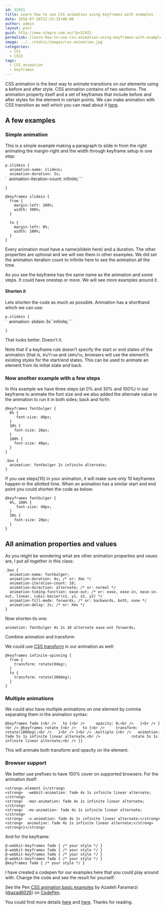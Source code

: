 ```yaml
---
id: 31921
title: Learn how to use CSS animation using keyframes with examples
date: 2018-07-26T22:23:33+00:00
author: admin
layout: post
guid: http://www.nikpro.com.au/?p=31921
permalink: /learn-how-to-use-css-animation-using-keyframes-with-examples/
image: ../../static/images/css-animation.jpg
categories:
  - CSS
  - CSS3
tags:
  - CSS animation
  - keyframes
---
```

CSS animation is the best way to animate transitions on our elements using a before and after style. CSS animation contains of two sections. The animation property itself and a set of keyframes that include before and after styles for the element in certain points. We can make animation with CSS transition as well which you can read about it [here](http://www.nikpro.com.au/css-transitions-and-animations-explained-with-examples/).

## A few examples 

### Simple animation

This is a simple example making a paragraph to slide in from the right animating the margin-right and the width through keyframe setup in one step:

`p.slidein {`  
`  animation-name: slidein;`  
`  animation-duration: 3s;`  
`  animation-iteration-count: infinite;```

`}`

`@keyframes slidein {`  
`  from {`  
`    margin-left: 100%;`  
`    width: 300%; `  
`  }`

`  to {`  
`    margin-left: 0%;`  
`    width: 100%;`  
`  }`  
`}`

Every animation must have a name(slidein here) and a duration. The other properties are optional and we will see them in other examples. We did set the animation iteration count to infinite here to see the animation all the time.

As you see the keyframe has the same name as the animation and some steps. It could have onestep or more. We will see more examples around it.

#### Shorten it

Lets shorten the code as much as possible. Animation has a shorthand which we can use:

`p.slidein {`  
`  animation: slidein 3s``infinite;```

`}`

That looks better. Doesn&#8217;t it.

Note that if a keyframe rule doesn&#8217;t specify the start or end states of the animation (that is, `0%`/`from` and `100%`/`to`, browsers will use the element&#8217;s existing styles for the start/end states. This can be used to animate an element from its initial state and back.

### Now another example with a few steps

In this example we have three steps (at 0% and 30% and 100%) in our keyframe to animate the font size and we also added the alternate value to the animation to run it in both sides; back and forth:

`@keyframes fontbulger {`  
`  0% {`  
`     font-size: 40px;`  
`  }`  
`  30% {`  
`    font-size: 20px;`  
`  }`  
`  100% {`  
`    font-size: 40px;`  
`  }`  
`}`

`.box {`  
`  animation: fontbulger 2s infinite alternate;`  
`}`

If you use steps(10) in your animation, it will make sure only 10 keyframes happen in the allotted time. When an animation has a similar start and end point you could shorten the code as below:

`@keyframes fontbulger {`  
`  0%, 100% {`  
`     font-size: 40px;`  
`  }`  
`  30% {`  
`    font-size: 20px;`  
`  }`  
`}`

## All animation properties and values

As you might be wondering what are other animation properties and vaues are, I put all together in this class:

`.box {`  
`  animation-name: fontbulger;`  
`  animation-duration: 4s; /* or: Xms */`  
`  animation-iteration-count: 10;`  
`  animation-direction: alternate; /* or: normal */`  
`  animation-timing-function: ease-out; /* or: ease, ease-in, ease-in-out, linear, cubic-bezier(x1, y1, x2, y2) */`  
`  animation-fill-mode: forwards; /* or: backwards, both, none */`  
`  animation-delay: 2s; /* or: Xms */`  
`}`

Now shorten tis one:

`animation: fontbulger 4s 2s 10 alternate ease-out forwards;`

Combine animation and transform

We could use [CSS transform](http://www.nikpro.com.au/manipulate-elements-visually-with-css-transform-explained-with-examples/) in our animation as well:

`@keyframes infinite-spinning {`  
`  from {`  
`    transform: rotate(0deg);`  
`  }`  
`  to {`  
`    transform: rotate(360deg);`  
`  }`  
`}`

### Multiple animations

We could also have multiple animations on one element by comma separating them in the animation syntax:

`@keyframes fade {<br />
  to {<br />
    opacity: 0;<br />
  }<br />
}<br />
@keyframes rotate {<br />
  to {<br />
    transform: rotate(180deg);<br />
  }<br />
}<br />
.multiple {<br />
  animation: fade 5s 1s infinite linear alternate,<br />
             rotate 5s 1s infinite linear alternate;<br />
}}`

This will animate both transform and opacity on the element.

### Browser support 

We better use prefixes to have 100% cover on supported browsers. For the animation itself:

<p id="0d67" class="graf graf--pre graf-after--p">
  <code>&lt;strong>.element {&lt;/strong></code><br /> <code>&lt;strong>  -webkit-animation: fade 4s 1s infinite linear alternate;&lt;/strong></code><br /> <code>&lt;strong>  -moz-animation: fade 4s 1s infinite linear alternate;&lt;/strong></code><br /> <code>&lt;strong>  -ms-animation: fade 4s 1s infinite linear alternate;&lt;/strong></code><br /> <code>&lt;strong>  -o-animation: fade 4s 1s infinite linear alternate;&lt;/strong></code><br /> <code>&lt;strong>  animation: fade 4s 1s infinite linear alternate;&lt;/strong></code><br /> <code>&lt;strong>}&lt;/strong></code>
</p>

And for the keyframe:

`@-webkit-keyframes fade { /* your style */ }`  
`@-webkit-keyframes fade { /* your style */ }`  
`@-webkit-keyframes fade { /* your style */ }`  
`@-webkit-keyframes fade { /* your style */ }`  
`@keyframes fade { /* your style */ }`

I have created a codepen for our examples here that you could play around with. Change the code and see the result for yourself:

<p class="codepen" data-height="800" data-theme-id="0" data-slug-hash="NBvBzJ" data-default-tab="css,result" data-user="azad6026" data-pen-title="CSS animation basic examples">
  See the Pen <a href="https://codepen.io/azad6026/pen/NBvBzJ/">CSS animation basic examples</a> by Azadeh Faramarzi (<a href="https://codepen.io/azad6026">@azad6026</a>) on <a href="https://codepen.io">CodePen</a>.
</p>



You could find more details <a href="https://developer.mozilla.org/en-US/docs/Web/CSS/CSS_Animations/Using_CSS_animations" target="_blank" rel="noopener noreferrer">here</a> and <a href="https://codeburst.io/how-to-animate-using-css-27e04208ee8" target="_blank" rel="noopener noreferrer">here</a>. Thanks for reading.